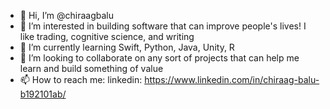 - 👋 Hi, I’m @chiraagbalu
- 👀 I’m interested in building software that can improve people's lives! I like trading, cognitive science, and writing
- 🌱 I’m currently learning Swift, Python, Java, Unity, R
- 💞️ I’m looking to collaborate on any sort of projects that can help me learn and build something of value
- 📫 How to reach me: linkedin: https://www.linkedin.com/in/chiraag-balu-b192101ab/

<!---
chiraagbalu/chiraagbalu is a ✨ special ✨ repository because its `README.md` (this file) appears on your GitHub profile.
You can click the Preview link to take a look at your changes.
--->
